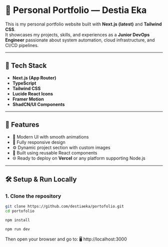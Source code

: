 # 💼 Personal Portfolio — Destia Eka

This is my personal portfolio website built with **Next.js (latest)** and **Tailwind CSS**.  
It showcases my projects, skills, and experiences as a **Junior DevOps Engineer** passionate about system automation, cloud infrastructure, and CI/CD pipelines.

---

## 🚀 Tech Stack

- **Next.js (App Router)**
- **TypeScript**
- **Tailwind CSS**
- **Lucide React Icons**
- **Framer Motion**
- **ShadCN/UI Components**


---

## 🧠 Features

- 💫 Modern UI with smooth animations  
- 📱 Fully responsive design  
- ⚙️ Dynamic project section with custom images  
- 🧩 Built using reusable React components  
- 🌐 Ready to deploy on **Vercel** or any platform supporting Node.js  

---

## 🛠️ Setup & Run Locally

### 1. Clone the repository
```bash
git clone https://github.com/destiaeka/portofolio.git
cd portofolio

npm install

npm run dev
```

Then open your browser and go to:
🖥️ http://localhost:3000
